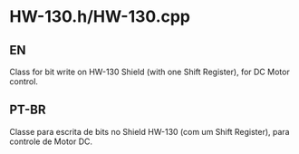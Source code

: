# HW-130.h/HW-130.cpp

## EN
Class for bit write on HW-130 Shield (with one Shift Register), for DC Motor control.

## PT-BR
Classe para escrita de bits no Shield HW-130 (com um Shift Register), para controle de Motor DC.

